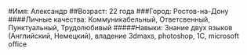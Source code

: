 #Имя: Александр
##Возраст: 22 года
###Город: Ростов-на-Дону
####Личные качества: Коммуникабельный, Ответсвенный, Пунктуальный, Трудолюбивый 
#####Навыки: Знание двух языков (Английский, Немецкий), владение 3dmaxs, photoshop, 1C, microsoft office

